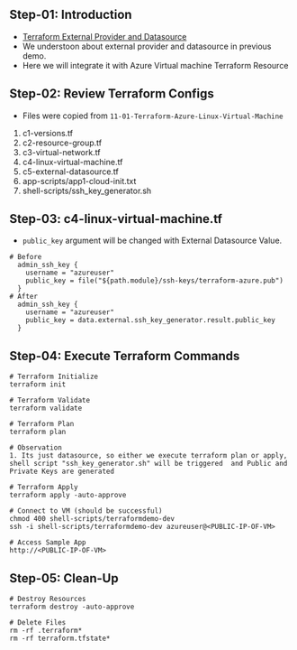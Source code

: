 ## Step-01: Introduction
- [Terraform External Provider and Datasource](https://registry.terraform.io/providers/hashicorp/external/latest)
- We understoon about external provider and datasource in previous demo.
- Here we will integrate it with Azure Virtual machine Terraform Resource

## Step-02: Review Terraform Configs
- Files were copied from `11-01-Terraform-Azure-Linux-Virtual-Machine`
1. c1-versions.tf
2. c2-resource-group.tf
3. c3-virtual-network.tf
4. c4-linux-virtual-machine.tf
5. c5-external-datasource.tf
6. app-scripts/app1-cloud-init.txt
7. shell-scripts/ssh_key_generator.sh

## Step-03: c4-linux-virtual-machine.tf
- `public_key` argument will be changed with External Datasource Value.
```t
# Before
  admin_ssh_key {
    username = "azureuser"
    public_key = file("${path.module}/ssh-keys/terraform-azure.pub")
  }
# After
  admin_ssh_key {
    username = "azureuser"
    public_key = data.external.ssh_key_generator.result.public_key
  }
```


## Step-04: Execute Terraform Commands
```t
# Terraform Initialize
terraform init

# Terraform Validate
terraform validate

# Terraform Plan
terraform plan

# Observation
1. Its just datasource, so either we execute terraform plan or apply, shell script "ssh_key_generator.sh" will be triggered  and Public and Private Keys are generated

# Terraform Apply
terraform apply -auto-approve

# Connect to VM (should be successful)
chmod 400 shell-scripts/terraformdemo-dev
ssh -i shell-scripts/terraformdemo-dev azureuser@<PUBLIC-IP-OF-VM>

# Access Sample App
http://<PUBLIC-IP-OF-VM>
```

## Step-05: Clean-Up
```t
# Destroy Resources
terraform destroy -auto-approve

# Delete Files
rm -rf .terraform*
rm -rf terraform.tfstate*
```
